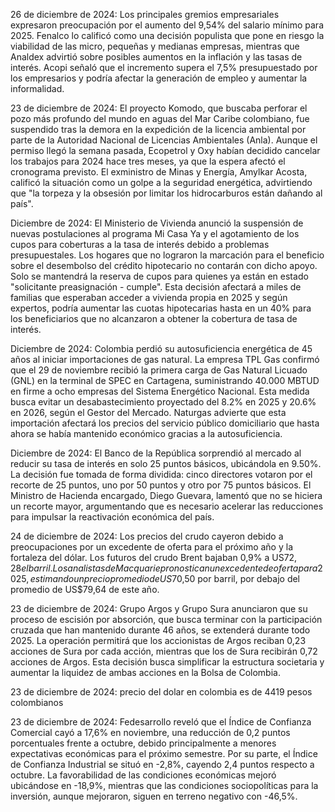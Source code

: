 26 de diciembre de 2024: Los principales gremios empresariales expresaron preocupación por el aumento del 9,54% del salario mínimo para 2025. Fenalco lo calificó como una decisión populista que pone en riesgo la viabilidad de las micro, pequeñas y medianas empresas, mientras que Analdex advirtió sobre posibles aumentos en la inflación y las tasas de interés. Acopi señaló que el incremento supera el 7,5% presupuestado por los empresarios y podría afectar la generación de empleo y aumentar la informalidad.

23 de diciembre de 2024: El proyecto Komodo, que buscaba perforar el pozo más profundo del mundo en aguas del Mar Caribe colombiano, fue suspendido tras la demora en la expedición de la licencia ambiental por parte de la Autoridad Nacional de Licencias Ambientales (Anla). Aunque el permiso llegó la semana pasada, Ecopetrol y Oxy habían decidido cancelar los trabajos para 2024 hace tres meses, ya que la espera afectó el cronograma previsto. El exministro de Minas y Energía, Amylkar Acosta, calificó la situación como un golpe a la seguridad energética, advirtiendo que "la torpeza y la obsesión por limitar los hidrocarburos están dañando al país".

Diciembre de 2024: El Ministerio de Vivienda anunció la suspensión de nuevas postulaciones al programa Mi Casa Ya y el agotamiento de los cupos para coberturas a la tasa de interés debido a problemas presupuestales. Los hogares que no lograron la marcación para el beneficio sobre el desembolso del crédito hipotecario no contarán con dicho apoyo. Solo se mantendrá la reserva de cupos para quienes ya están en estado "solicitante preasignación - cumple". Esta decisión afectará a miles de familias que esperaban acceder a vivienda propia en 2025 y según expertos, podría aumentar las cuotas hipotecarias hasta en un 40% para los beneficiarios que no alcanzaron a obtener la cobertura de tasa de interés.

Diciembre de 2024: Colombia perdió su autosuficiencia energética de 45 años al iniciar importaciones de gas natural. La empresa TPL Gas confirmó que el 29 de noviembre recibió la primera carga de Gas Natural Licuado (GNL) en la terminal de SPEC en Cartagena, suministrando 40.000 MBTUD en firme a ocho empresas del Sistema Energético Nacional. Esta medida busca evitar un desabastecimiento proyectado del 8.2% en 2025 y 20.6% en 2026, según el Gestor del Mercado. Naturgas advierte que esta importación afectará los precios del servicio público domiciliario que hasta ahora se había mantenido económico gracias a la autosuficiencia.

Diciembre de 2024: El Banco de la República sorprendió al mercado al reducir su tasa de interés en solo 25 puntos básicos, ubicándola en 9.50%. La decisión fue tomada de forma dividida: cinco directores votaron por el recorte de 25 puntos, uno por 50 puntos y otro por 75 puntos básicos. El Ministro de Hacienda encargado, Diego Guevara, lamentó que no se hiciera un recorte mayor, argumentando que es necesario acelerar las reducciones para impulsar la reactivación económica del país.

24 de diciembre de 2024: Los precios del crudo cayeron debido a preocupaciones por un excedente de oferta para el próximo año y la fortaleza del dólar. Los futuros del crudo Brent bajaban 0,9% a US$72,28 el barril. Los analistas de Macquarie pronostican un excedente de oferta para 2025, estimando un precio promedio de US$70,50 por barril, por debajo del promedio de US$79,64 de este año.

23 de diciembre de 2024: Grupo Argos y Grupo Sura anunciaron que su proceso de escisión por absorción, que busca terminar con la participación cruzada que han mantenido durante 46 años, se extenderá durante todo 2025. La operación permitirá que los accionistas de Argos reciban 0,23 acciones de Sura por cada acción, mientras que los de Sura recibirán 0,72 acciones de Argos. Esta decisión busca simplificar la estructura societaria y aumentar la liquidez de ambas acciones en la Bolsa de Colombia.

23 de diciembre de 2024: precio del dolar en colombia es de 4419 pesos colombianos

23 de diciembre de 2024: Fedesarrollo reveló que el Índice de Confianza Comercial cayó a 17,6% en noviembre, una reducción de 0,2 puntos porcentuales frente a octubre, debido principalmente a menores expectativas económicas para el próximo semestre. Por su parte, el Índice de Confianza Industrial se situó en -2,8%, cayendo 2,4 puntos respecto a octubre. La favorabilidad de las condiciones económicas mejoró ubicándose en -18,9%, mientras que las condiciones sociopolíticas para la inversión, aunque mejoraron, siguen en terreno negativo con -46,5%.
